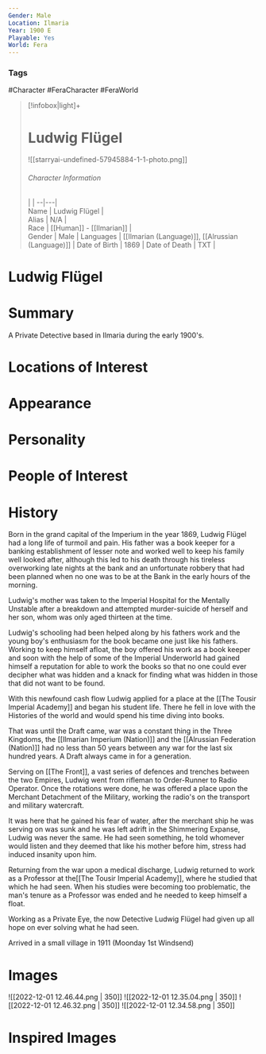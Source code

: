 ```yaml
---
Gender: Male
Location: Ilmaria
Year: 1900 E
Playable: Yes
World: Fera
---
```


### Tags
#Character #FeraCharacter #FeraWorld

> [!infobox|light]+  
> # Ludwig Flügel  
> ![[starryai-undefined-57945884-1-1-photo.png]]  
> ###### Character Information
>  |   |
> --|---|  
> Name | Ludwig Flügel |  
> Alias | N/A |  
> Race | [[Human]] - [[Ilmarian]] |  
> Gender | Male |
> Languages | [[Ilmarian (Language)]], [[Alrussian (Language)]] |
> Date of Birth | 1869 |
> Date of Death | TXT |

# Ludwig Flügel

# Summary
A Private Detective based in Ilmaria during the early 1900's.

# Locations of Interest

# Appearance

# Personality

# People of Interest

# History
Born in the grand capital of the Imperium in the year 1869, Ludwig Flügel had a long life of turmoil and pain. His father was a book keeper for a banking establishment of lesser note and worked well to keep his family well looked after, although this led to his death through his tireless overworking late nights at the bank and an unfortunate robbery that had been planned when no one was to be at the Bank in the early hours of the morning.

Ludwig's mother was taken to the Imperial Hospital for the Mentally Unstable after a breakdown and attempted murder-suicide of herself and her son, whom was only aged thirteen at the time.

Ludwig's schooling had been helped along by his fathers work and the young boy's enthusiasm for the book became one just like his fathers. Working to keep himself afloat, the boy offered his work as a book keeper and soon with the help of some of the Imperial Underworld had gained himself a reputation for able to work the books so that no one could ever decipher what was hidden and a knack for finding what was hidden in those that did not want to be found.

With this newfound cash flow Ludwig applied for a place at the [[The Tousir Imperial Academy]] and began his student life. There he fell in love with the Histories of the world and would spend his time diving into books.

That was until the Draft came, war was a constant thing in the Three Kingdoms, the [[Ilmarian Imperium (Nation)]] and the [[Alrussian Federation (Nation)]] had no less than 50 years between any war for the last six hundred years. A Draft always came in for a generation.

Serving on [[The Front]], a vast series of defences and trenches between the two Empires, Ludwig went from rifleman to Order-Runner to Radio Operator. Once the rotations were done, he was offered a place upon the Merchant Detachment of the Military, working the radio's on the transport and military watercraft.

It was here that he gained his fear of water, after the merchant ship he was serving on was sunk and he was left adrift in the Shimmering Expanse, Ludwig was never the same. He had seen something, he told whomever would listen and they deemed that like his mother before him, stress had induced insanity upon him.

Returning from the war upon a medical discharge, Ludwig returned to work as a Professor at the[[The Tousir Imperial Academy]], where he studied that which he had seen. When his studies were becoming too problematic, the man's tenure as a Professor was ended and he needed to keep himself a float.

Working as a Private Eye, the now Detective Ludwig Flügel had given up all hope on ever solving what he had seen.

Arrived in a small village in 1911 (Moonday 1st Windsend)

# Images

![[2022-12-01 12.46.44.png | 350]]
![[2022-12-01 12.35.04.png | 350]]
![[2022-12-01 12.46.32.png | 350]]
![[2022-12-01 12.34.58.png | 350]]

# Inspired Images